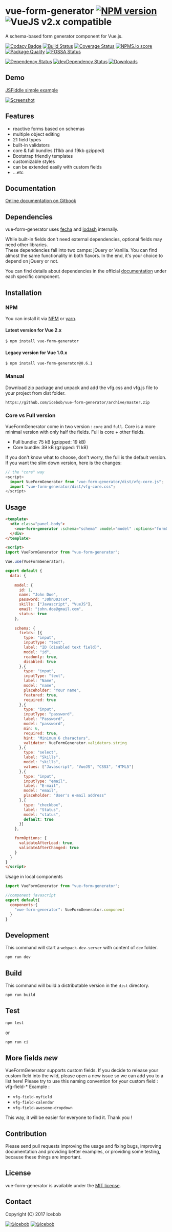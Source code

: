 # vue-form-generator [![NPM version](https://img.shields.io/npm/v/vue-form-generator.svg)](https://www.npmjs.com/package/vue-form-generator) ![VueJS v2.x compatible](https://img.shields.io/badge/vue%202.x-compatible-green.svg)
A schema-based form generator component for Vue.js.

[![Codacy Badge](https://api.codacy.com/project/badge/Grade/912039aa815e40de8315032519aa7e6c)](https://www.codacy.com/app/mereg-norbert/vue-form-generator?utm_source=github.com&amp;utm_medium=referral&amp;utm_content=icebob/vue-form-generator&amp;utm_campaign=Badge_Grade)
[![Build Status](https://travis-ci.org/icebob/vue-form-generator.svg?branch=master)](https://travis-ci.org/icebob/vue-form-generator)
[![Coverage Status](https://coveralls.io/repos/github/icebob/vue-form-generator/badge.svg?branch=master)](https://coveralls.io/github/icebob/vue-form-generator?branch=master)
[![NPMS.io score](https://badges.npms.io/vue-form-generator.svg)]()
[![Package Quality](http://npm.packagequality.com/shield/vue-form-generator.svg)](http://packagequality.com/#?package=vue-form-generator)
[![FOSSA Status](https://app.fossa.io/api/projects/git%2Bhttps%3A%2F%2Fgithub.com%2Ficebob%2Fvue-form-generator.svg?type=shield)](https://app.fossa.io/projects/git%2Bhttps%3A%2F%2Fgithub.com%2Ficebob%2Fvue-form-generator?ref=badge_shield)

[![Dependency Status](https://david-dm.org/icebob/vue-form-generator.svg)](https://david-dm.org/icebob/vue-form-generator)
[![devDependency Status](https://david-dm.org/icebob/vue-form-generator/dev-status.svg)](https://david-dm.org/icebob/vue-form-generator#info=devDependencies)
[![Downloads](https://img.shields.io/npm/dt/vue-form-generator.svg)](https://www.npmjs.com/package/vue-form-generator)

## Demo
[JSFiddle simple example](https://jsfiddle.net/icebob/0mg1v81e/)

[![Screenshot](https://icebob.gitbooks.io/vueformgenerator/content/assets/vfg-example1.png)](https://jsfiddle.net/icebob/0mg1v81e/)

## Features
- reactive forms based on schemas
- multiple object editing
- 21 field types
- built-in validators
- core & full bundles (11kb and 19kb gzipped)
- Bootstrap friendly templates
- customizable styles
- can be extended easily with custom fields
- ...etc

## Documentation
[Online documentation on Gitbook](https://icebob.gitbooks.io/vueformgenerator/content/)

## Dependencies
vue-form-generator uses [fecha](https://github.com/taylorhakes/fecha) and [lodash](https://lodash.com/) internally.

While built-in fields don't need external dependencies, optional fields may need other libraries.  
These dependencies fall into two camps: jQuery or Vanilla. You can find almost the same functionality in both flavors.
In the end, it's your choice to depend on jQuery or not.

You can find details about dependencies in the official [documentation](https://icebob.gitbooks.io/vueformgenerator/content/) under each specific component.

## Installation
### NPM
You can install it via [NPM](http://npmjs.org/) or [yarn](https://yarnpkg.com/).

#### Latest version for Vue 2.x
```
$ npm install vue-form-generator
```

#### Legacy version for Vue 1.0.x
```
$ npm install vue-form-generator@0.6.1
```

### Manual
Download zip package and unpack and add the vfg.css and vfg.js file to your project from dist folder.
```
https://github.com/icebob/vue-form-generator/archive/master.zip
```

### Core vs Full version

VueFormGenerator come in two version : `core` and `full`.
Core is a more minimal version with only half the fields.
Full is core + other fields.

* Full bundle: 75 kB (gzipped: 19 kB)
* Core bundle: 39 kB (gzipped: 11 kB)

If you don't know what to choose, don't worry, the full is the default version.  
If you want the slim down version, here is the changes:

```js
// the "core" way
<script>
  import VueFormGenerator from "vue-form-generator/dist/vfg-core.js";
  import "vue-form-generator/dist/vfg-core.css";
</script>
```

## Usage
```html
<template>
  <div class="panel-body">
    <vue-form-generator :schema="schema" :model="model" :options="formOptions"></vue-form-generator>
  </div>
</template>

<script>
import VueFormGenerator from "vue-form-generator";

Vue.use(VueFormGenerator);

export default {
  data: {
  
    model: {             
      id: 1,
      name: "John Doe",
      password: "J0hnD03!x4",
      skills: ["Javascript", "VueJS"],
      email: "john.doe@gmail.com",
      status: true
    },
  
    schema: {
      fields: [{
        type: "input",
        inputType: "text",
        label: "ID (disabled text field)",
        model: "id",
        readonly: true,         
        disabled: true
      },{
        type: "input",
        inputType: "text",
        label: "Name",
        model: "name",
        placeholder: "Your name",
        featured: true,
        required: true
      },{
        type: "input",
        inputType: "password",
        label: "Password",
        model: "password",
        min: 6,
        required: true,
        hint: "Minimum 6 characters",
        validator: VueFormGenerator.validators.string
      },{
        type: "select",
        label: "Skills",
        model: "skills",      
        values: ["Javascript", "VueJS", "CSS3", "HTML5"]
      },{
        type: "input",
        inputType: "email",
        label: "E-mail",
        model: "email",
        placeholder: "User's e-mail address"
      },{
        type: "checkbox",
        label: "Status",
        model: "status",
        default: true
      }]
    },

    formOptions: {
      validateAfterLoad: true,
      validateAfterChanged: true
    }
  }
}
</script>
```

Usage in local components
```js
import VueFormGenerator from "vue-form-generator";

//component javascript
export default{
  components:{
    "vue-form-generator": VueFormGenerator.component
  }
}
```
## Development
This command will start a `webpack-dev-server` with content of `dev` folder.
```bash
npm run dev
```

## Build
This command will build a distributable version in the `dist` directory.
```bash
npm run build
```

## Test
```bash
npm test
```
or 
```bash
npm run ci
```

## More fields *new*
VueFormGenerator supports custom fields. If you decide to release your custom field into the wild, please open a new issue so we can add you to a list here! Please try to use this naming convention for your custom field : vfg-field-* Example :

- `vfg-field-myfield`
- `vfg-field-calendar`
- `vfg-field-awesome-dropdown`

This way, it will be easier for everyone to find it. Thank you !

## Contribution
Please send pull requests improving the usage and fixing bugs, improving documentation and providing better examples, or providing some testing, because these things are important.

## License
vue-form-generator is available under the [MIT license](https://tldrlegal.com/license/mit-license).

## Contact

Copyright (C) 2017 Icebob

[![@icebob](https://img.shields.io/badge/github-icebob-green.svg)](https://github.com/icebob) [![@icebob](https://img.shields.io/badge/twitter-Icebobcsi-blue.svg)](https://twitter.com/Icebobcsi)
